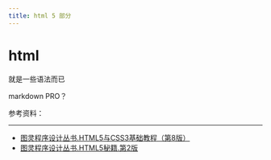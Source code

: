 ```yaml
---
title: html 5 部分
---
```


# html

就是一些语法而已

markdown PRO？

参考资料：
***
- [图灵程序设计丛书.HTML5与CSS3基础教程（第8版）](https://www.ituring.com.cn/book/1199)
- [图灵程序设计丛书.HTML5秘籍.第2版](https://www.ituring.com.cn/book/1361)

